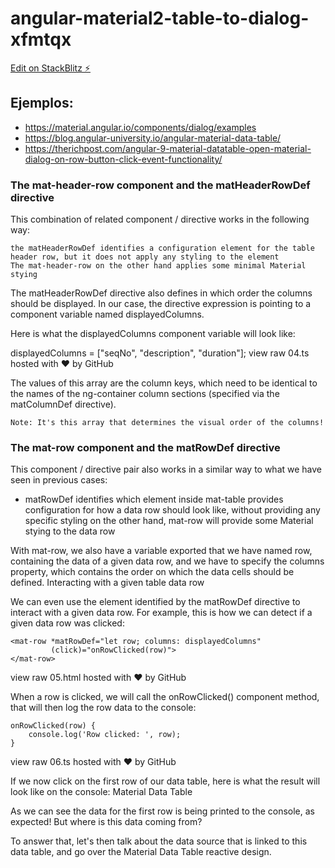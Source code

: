 # angular-material2-table-to-dialog-xfmtqx

[Edit on StackBlitz ⚡️](https://stackblitz.com/edit/angular-material2-table-to-dialog-xfmtqx)

## Ejemplos:
* https://material.angular.io/components/dialog/examples
* https://blog.angular-university.io/angular-material-data-table/
* https://therichpost.com/angular-9-material-datatable-open-material-dialog-on-row-button-click-event-functionality/


### The mat-header-row component and the matHeaderRowDef directive

This combination of related component / directive works in the following way:

    the matHeaderRowDef identifies a configuration element for the table header row, but it does not apply any styling to the element
    The mat-header-row on the other hand applies some minimal Material stying

The matHeaderRowDef directive also defines in which order the columns should be displayed. In our case, the directive expression is pointing to a component variable named displayedColumns.

Here is what the displayedColumns component variable will look like:

displayedColumns = ["seqNo", "description", "duration"];
view raw
04.ts hosted with ❤ by GitHub

The values of this array are the column keys, which need to be identical to the names of the ng-container column sections (specified via the matColumnDef directive).

    Note: It's this array that determines the visual order of the columns!

### The mat-row component and the matRowDef directive

This component / directive pair also works in a similar way to what we have seen in previous cases:

   * matRowDef identifies which element inside mat-table provides configuration for how a data row should look like, without providing any specific styling
    on the other hand, mat-row will provide some Material stying to the data row

With mat-row, we also have a variable exported that we have named row, containing the data of a given data row, and we have to specify the columns property, which contains the order on which the data cells should be defined.
Interacting with a given table data row

We can even use the element identified by the matRowDef directive to interact with a given data row. For example, this is how we can detect if a given data row was clicked:
```
<mat-row *matRowDef="let row; columns: displayedColumns" 
         (click)="onRowClicked(row)">
</mat-row>
```
view raw
05.html hosted with ❤ by GitHub

When a row is clicked, we will call the onRowClicked() component method, that will then log the row data to the console:
```
onRowClicked(row) {
    console.log('Row clicked: ', row);
}
```
view
raw
06.ts hosted with ❤ by GitHub

If we now click on the first row of our data table, here is what the result will look like on the console:
Material Data Table

As we can see the data for the first row is being printed to the console, as expected! But where is this data coming from?

To answer that, let's then talk about the data source that is linked to this data table, and go over the Material Data Table reactive design.

